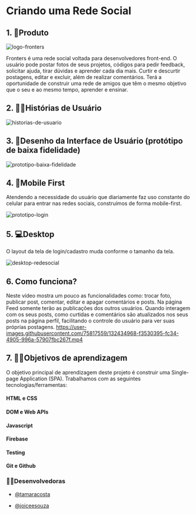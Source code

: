 

# Criando uma Rede Social

## 1. 🎯Produto
![logo-fronters](https://user-images.githubusercontent.com/75817559/132435433-0ad0b870-4462-4b6d-8eb5-e574757bc248.png)


Fronters é uma rede social voltada para desenvolvedores front-end. O usuário pode postar fotos de seus projetos, códigos para pedir feedback, solicitar ajuda, tirar dúvidas e aprender cada dia mais. Curtir e descurtir postagens, editar e excluir, além de realizar comentários. Terá a oportunidade de construir uma rede de amigos que têm o mesmo objetivo que o seu e ao mesmo tempo, aprender e ensinar.

## 2. 👩🧑Histórias de Usuário

![historias-de-usuario](https://user-images.githubusercontent.com/75817559/132271986-9aaa39e8-7f66-41cf-b25f-e527da7a7367.png)

## 3. 🎨Desenho da Interface de Usuário (protótipo de baixa fidelidade)
![prototipo-baixa-fidelidade](https://user-images.githubusercontent.com/75817559/132437706-af5fda90-5089-474d-b5b7-c7a0eb7dd50a.png)


## 4. 📱Mobile First
Atendendo a necessidade do usuário que diariamente faz uso constante do celular para entrar nas redes sociais, construímos de forma mobile-first.

![prototipo-login](https://user-images.githubusercontent.com/75817559/132437866-8d4ccc35-b1dc-4cc3-8606-a8f5f723373a.png)


## 5. 💻Desktop
O layout da tela de login/cadastro muda conforme o tamanho da tela.

![desktop-redesocial](https://user-images.githubusercontent.com/75817559/132437300-59cc075e-5e06-40fe-a76a-9e8e71a59e29.png)

## 6. Como funciona?

Neste vídeo mostra um pouco as funcionalidades como: trocar foto, publicar post, comentar, editar e apagar comentários e posts. Na página Feed somente terão as publicações dos outros usuários. Quando interagem com os seus posts, como curtidas e comentários são atualizados nos seus posts na página perfil, facilitando o controle do usuário para ver suas próprias postagens.
https://user-images.githubusercontent.com/75817559/132434968-f3530395-fc34-4905-996a-57907fbc267f.mp4


## 7. 👨‍💻Objetivos de aprendizagem

O objetivo principal de aprendizagem deste projeto é construir uma Single-page
Application (SPA). Trabalhamos com as seguintes tecnologias/ferramentas:

#### HTML e CSS

#### DOM e Web APIs

#### Javascript

#### Firebase

#### Testing

#### Git e Github


### 👩‍🔧Desenvolvedoras
- [@tamaracosta](https://www.github.com/tamaracosta) 

- [@joiceesouza](https://github.com/joiceesouza) 
